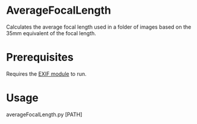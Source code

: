 # AverageFocalLength
Calculates the average focal length used in a folder of images based on the 35mm equivalent of the focal length.

# Prerequisites 
Requires the [EXIF module](https://pypi.org/project/exif/) to run.

# Usage
averageFocalLength.py [PATH]
